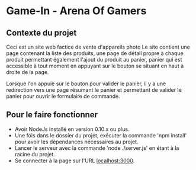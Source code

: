 # Game-In - Arena Of Gamers

## Contexte du projet

Ceci est un site web factice de vente d'appareils photo
Le site contient une page contenant la liste des produits, une page de détail propre à chaque produit permettant également l'ajout du produit au panier, panier qui est accessible à tout moment en appuyant sur le bouton se situant en haut à droite de la page.

Lorsque l'on appuie sur le bouton pour valider le panier, il y a une redirection vers une page résumant le panier et permettant de valider le panier pour ouvrir le formulaire de commande.

## Pour le faire fonctionner

- Avoir NodeJs installé en version 0.10.x ou plus.
- Une fois dans le dossier du projet, exécuter la commande 'npm install' pour avoir les dépendances nécessaires au projet.
- Lancer le serveur avec la commande 'node ./server.js' en étant à la racine du projet.
- Se connecter à la page sur l'URL [localhost:3000](localhost:3000).

